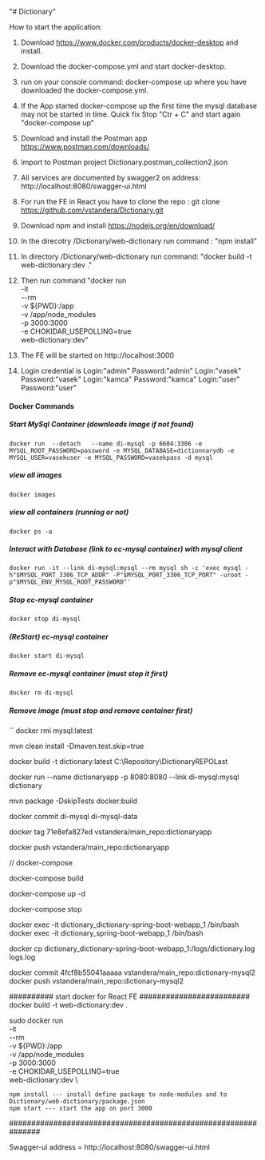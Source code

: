 "# Dictionary" 

How to start the application:

1. Download https://www.docker.com/products/docker-desktop and install.
2. Download the docker-compose.yml and start docker-desktop.
3. run on your console command: docker-compose up
where you have downloaded the docker-compose.yml.
4. If the App started docker-compose up the first time the mysql database may not be started in time. Quick fix 
Stop "Ctr + C" and start again "docker-compose up"
5. Download and install the Postman app https://www.postman.com/downloads/
6. Import to Postman project Dictionary.postman_collection2.json
7. All services are documented by swagger2 on address: http://localhost:8080/swagger-ui.html

8. For run the FE in React you have to clone the repo : git clone https://github.com/vstandera/Dictionary.git
9. Download npm and install https://nodejs.org/en/download/
10. In the direcotry /Dictionary/web-dictionary run command : "npm install"
11. In directory /Dictionary/web-dictionary run command: "docker build -t web-dictionary:dev ."
12. Then run command "docker run \
                          -it \
                          --rm \
                          -v ${PWD}:/app \
                          -v /app/node_modules \
                          -p 3000:3000 \
                          -e CHOKIDAR_USEPOLLING=true \
                          web-dictionary:dev"
13. The FE will be started on http://localhost:3000
14. Login credential is 
Login:"admin" Password:"admin"
Login:"vasek" Password:"vasek"
Login:"kamca" Password:"kamca"
Login:"user" Password:"user"

#### Docker Commands
##### Start MySql Container (downloads image if not found)
``
docker run  --detach   --name di-mysql -p 6604:3306 -e MYSQL_ROOT_PASSWORD=password -e MYSQL_DATABASE=dictionnarydb -e MYSQL_USER=vasekuser -e MYSQL_PASSWORD=vasekpass -d mysql
``

##### view all images
``
docker images
``

##### view all containers (running or not)
``
docker ps -a
``
##### Interact with Database (link to ec-mysql container) with mysql client
``
docker run -it --link di-mysql:mysql --rm mysql sh -c 'exec mysql -h"$MYSQL_PORT_3306_TCP_ADDR" -P"$MYSQL_PORT_3306_TCP_PORT" -uroot -p"$MYSQL_ENV_MYSQL_ROOT_PASSWORD"'
``
##### Stop ec-mysql container
``
docker stop di-mysql
``
##### (ReStart) ec-mysql container
``
docker start di-mysql
``
##### Remove ec-mysql container (must stop it first)
``
docker rm di-mysql
``
##### Remove image (must stop and remove container first)
``
docker rmi mysql:latest


mvn clean install -Dmaven.test.skip=true

docker build -t dictionary:latest C:\Repository\DictionaryREPOLast

docker run --name dictionaryapp -p 8080:8080 --link di-mysql:mysql dictionary

mvn package -DskipTests docker:build 

docker commit di-mysql di-mysql-data   

docker tag 71e8efa827ed vstandera/main_repo:dictionaryapp

docker push vstandera/main_repo:dictionaryapp

// docker-compose
 
docker-compose build

docker-compose up -d

docker-compose stop

docker exec -it dictionary_dictionary-spring-boot-webapp_1  /bin/bash
docker exec -it dictionary_spring-boot-webapp_1  /bin/bash

docker cp dictionary_dictionary-spring-boot-webapp_1:/logs/dictionary.log logs.log

docker commit 4fcf8b55041aaaaa vstandera/main_repo:dictionary-mysql2
docker push vstandera/main_repo:dictionary-mysql2


########## start docker for React FE #########################
docker build -t web-dictionary:dev .

sudo docker run \
    -it \
    --rm \
    -v ${PWD}:/app \
    -v /app/node_modules \
    -p 3000:3000 \
    -e CHOKIDAR_USEPOLLING=true \
    web-dictionary:dev \
    
    
    npm install --- install define package to node-modules and to Dictionary/web-dictionary/package.json
    npm start --- start the app on port 3000
############################################################### 

Swagger-ui
address = http://localhost:8080/swagger-ui.html